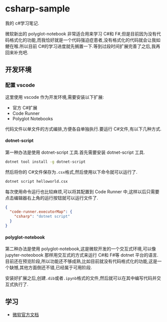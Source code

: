 # csharp-sample

我的 c#学习笔记.

微软新出的 polyglot-notebook 非常适合用来学习 C#和 F#,但是目前因为没有代码格式化的功能,而我恰好就是一个代码强迫症患者,没有格式化的代码就会让我如鲠在喉.所以目前 C#的学习进度就先搁置一下.等到过段时间扩展完善了之后,我再回来补充吧.

## 开发环境

### 配置 vscode

这里使用 vscode 作为开发环境,需要安装以下扩展:

- 官方 C#扩展
- Code Runner
- Polyglot Notebooks

代码文件以单文件的方式编排,方便各自单独执行.要运行 C#文件,有以下几种方式.

#### dotnet-script

第一种办法是使用 dotnet-script 工具.首先需要安装 dotnet-script 工具.

```sh
dotnet tool install -g dotnet-script
```

然后将你的 C#文件保存为`.csx`格式,然后使用以下命令就可以运行了.

```sh
dotnet script helloworld.csx
```

每次使用命令运行也比较麻烦,可以将其配置到 Code Runner 中,这样以后只需要点击编辑器右上角的运行按钮就可以运行文件了.

```json
{
  "code-runner.executorMap": {
    "csharp": "dotnet script"
  }
}
```

#### polyglot-notebook

第二种办法是使用 polyglot-notebook,这是微软开发的一个交互式环境,可以像 jupyter-noteobook 那样用交互式的方式来运行 C#和 F#等 dotnet 平台的语言.目前还在预览阶段,所以功能还不够成熟,比如目前就没有代码格式化的功能,这是一个缺憾,其他方面倒还不错,已经属于可用阶段.

安装好扩展之后,创建`.dib`或者`.ipynb`格式的文件,然后就可以在其中编写代码并交互式执行了.

## 学习

- [微软官方文档](https://learn.microsoft.com/en-us/dotnet/csharp/)
